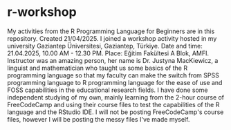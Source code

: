 # r-workshop
My activities from the R Programming Language for Beginners are in this repository. Created 21/04/2025.
I joined a workshop activity hosted in my university Gaziantep Üniversitesi, Gaziantep, Türkiye. Date and time: 21.04.2025, 10.00 AM - 12.30 PM. Place: Eğitim Fakültesi A Blok, AMFI. Instructor was an amazing person, her name is Dr. Justyna MacKiewicz, a linguist and mathematician who taught us some basics of the R programming language so that my faculty can make the switch from SPSS programming language to R programming language for the ease of use and FOSS capabilities in the educational research fields. I have done some independent studying of my own, mainly learning from the 2-hour course of FreeCodeCamp and using their course files to test the capabilities of the R language and the RStudio IDE. I will not be posting FreeCodeCamp's course files, however I will be posting the messy files I've made myself.
